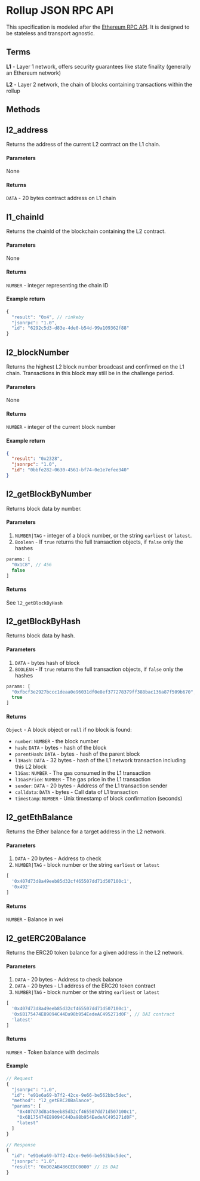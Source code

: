 # Rollup JSON RPC API

This specification is modeled after the [Ethereum RPC API](https://eth.wiki/json-rpc/API). It is designed to be stateless and transport agnostic.

## Terms

**L1** - Layer 1 network, offers security guarantees like state finality (generally an Ethereum network)

**L2** - Layer 2 network, the chain of blocks containing transactions within the rollup

## Methods

## l2_address

Returns the address of the current L2 contract on the L1 chain.

#### Parameters

None

#### Returns

`DATA` - 20 bytes contract address on L1 chain

## l1_chainId

Returns the chainId of the blockchain containing the L2 contract.

#### Parameters

None

#### Returns

`NUMBER` - integer representing the chain ID

#### Example return

```js
{
  "result": "0x4", // rinkeby
  "jsonrpc": "1.0",
  "id": "6292c5d3-d83e-4de0-b54d-99a109362f88"
}
```

## l2_blockNumber

Returns the highest L2 block number broadcast and confirmed on the L1 chain. Transactions in this block may still be in the challenge period.

#### Parameters

None

#### Returns

`NUMBER` - integer of the current block number

#### Example return

```json
{
  "result": "0x2328",
  "jsonrpc": "1.0",
  "id": "0bbfe282-0630-4561-bf74-0e1e7efee340"
}
```

## l2_getBlockByNumber

Returns block data by number.

#### Parameters

1. `NUMBER|TAG` - integer of a block number, or the string `earliest` or `latest`.
2. `Boolean` - If `true` returns the full transaction objects, if `false` only the hashes

```js
params: [
  "0x1C8", // 456
  false
]
```

#### Returns

See `l2_getBlockByHash`

## l2_getBlockByHash

Returns block data by hash.

#### Parameters

1. `DATA` - bytes hash of block
2. `BOOLEAN` - If `true` returns the full transaction objects, if `false` only the hashes

```js
params: [
  "0xfbcf3e2927bccc1deaa0e96031df0e8ef377278379ff388bac136a87f509b670",
  true
]
```

#### Returns

`Object` - A block object or `null` if no block is found:

- `number`: `NUMBER` - the block number
- `hash`: `DATA` - bytes - hash of the block
- `parentHash`: `DATA` - bytes - hash of the parent block
- `l1Hash`: `DATA` - 32 bytes - hash of the L1 network transaction including this L2 block
- `l1Gas`: `NUMBER` - The gas consumed in the L1 transaction
- `l1GasPrice`: `NUMBER` - The gas price in the L1 transaction
- `sender`: `DATA` - 20 bytes - Address of the L1 transaction sender
- `calldata`: `DATA` - bytes - Call data of L1 transaction
- `timestamp`: `NUMBER` - Unix timestamp of block confirmation (seconds)

## l2_getEthBalance

Returns the Ether balance for a target address in the L2 network.

#### Parameters

1. `DATA` - 20 bytes - Address to check
2. `NUMBER|TAG` - block number or the string `earliest` or `latest`

```js
[
  '0x407d73d8a49eeb85d32cf465507dd71d507100c1',
  '0x492'
]
```

#### Returns

`NUMBER` - Balance in wei

## l2_getERC20Balance

Returns the ERC20 token balance for a given address in the L2 network.

#### Parameters

1. `DATA` - 20 bytes - Address to check balance
2. `DATA` - 20 bytes - L1 address of the ERC20 token contract
3. `NUMBER|TAG` - block number or the string `earliest` or `latest`

```js
[
  '0x407d73d8a49eeb85d32cf465507dd71d507100c1',
  '0x6B175474E89094C44Da98b954EedeAC495271d0F', // DAI contract
  'latest'
]
```

#### Returns

`NUMBER` - Token balance with decimals

#### Example

``` js
// Request
{
  "jsonrpc": "1.0",
  "id": "e91e6a69-b7f2-42ce-9e66-be562bbc5dec",
  "method": "l2_getERC20Balance",
  "params": [
    "0x407d73d8a49eeb85d32cf465507dd71d507100c1",
    "0x6B175474E89094C44Da98b954EedeAC495271d0F",
    "latest"
  ]
}

// Response
{
  "id": "e91e6a69-b7f2-42ce-9e66-be562bbc5dec",
  "jsonrpc": "1.0",
  "result": "0xD02AB486CEDC0000" // 15 DAI
}
```
